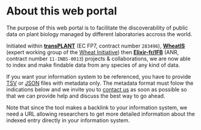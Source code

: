 # About this web portal

The purpose of this web portal is to facilitate the discoverability of public data on plant biology
managed by different laboratories accross the world.

Initiated within **[transPLANT](http://transplantdb.eu/)** (EC FP7, contract number `283496`), **[WheatIS](www.wheatis.org)**
(expert working group of the [Wheat Initiative](https://www.wheatinitiative.org/)) then **[Elixir-fr/IFB](https://www.france-bioinformatique.fr/en/elixir-fr)** (ANR, contract number `11-INBS-0013`) projects & collaborations, we are
now able to index and make findable data from any species of any kind of data.

If you want your information system to be referenced, you have to provide [TSV](#tsv-tabulation-separated-values) or [JSON](#json-javascript-object-notation) files with metadata only.
The metadata format must folow the indications below and we invite you to [contact us](mailto:urgi-contact@inra.fr?subject=%5BWheatIS%2FData%20Discovery%5D)
as soon as possible so that we can provide help and discuss the best way to go ahead.

Note that since the tool makes a backlink to your information system, we need a URL allowing researchers
to get more detailed information about the indexed entry directly in your information system.
